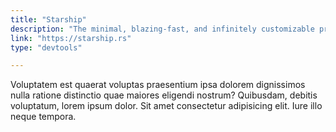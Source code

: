 ```yaml
---
title: "Starship"
description: "The minimal, blazing-fast, and infinitely customizable prompt for any shell!"
link: "https://starship.rs"
type: "devtools"

---
```


Voluptatem est quaerat voluptas praesentium ipsa dolorem dignissimos nulla ratione distinctio quae maiores eligendi nostrum? Quibusdam, debitis voluptatum, lorem ipsum dolor. Sit amet consectetur adipisicing elit. Iure illo neque tempora.